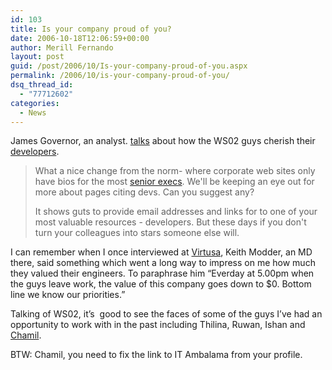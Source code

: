 ```yaml
---
id: 103
title: Is your company proud of you?
date: 2006-10-18T12:06:59+00:00
author: Merill Fernando
layout: post
guid: /post/2006/10/Is-your-company-proud-of-you.aspx
permalink: /2006/10/is-your-company-proud-of-you/
dsq_thread_id:
  - "77712602"
categories:
  - News
---
```

<p>James Governor,&nbsp;an analyst. <a href="http://www.redmonk.com/jgovernor/archives/002376.html">talks</a> about how the WS02 guys cherish their <a href="http://www.wso2.com/about/engineering/">developers</a>. </p>
<blockquote dir="ltr" style="MARGIN-RIGHT: 0px">
<p>What a nice change from the norm- where corporate web sites only have bios for the most <a href="http://www.wso2.com/about/management/">senior execs</a>. We'll be keeping an eye out for more about pages citing devs. Can you suggest any?</p>
<p>It shows guts to provide email addresses and links for to one of your most valuable resources - developers. But these days if you don't turn your colleagues into stars someone else will. </p></blockquote>
<p dir="ltr">I can remember when I once interviewed at <a href="http://www.virtusa.com/">Virtusa</a>, Keith Modder,&nbsp;an MD there, said something&nbsp;which went a long way to impress on me how much they valued their engineers. To paraphrase him &ldquo;Everday at 5.00pm when the guys leave work, the value of this company goes down to $0. Bottom line we know our priorities.&rdquo;</p>
<p dir="ltr">Talking of WS02, it&rsquo;s&nbsp; good to see the faces of some of the guys I&rsquo;ve had an opportunity to work with in the past including Thilina, Ruwan, Ishan and <a href="http://www.itambalama.com/">Chamil</a>.</p>
<p dir="ltr">BTW: Chamil, you need to fix the link to IT Ambalama from your profile.</p>